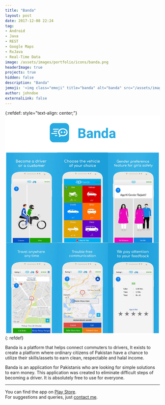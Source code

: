 ```yaml
---
title: "Banda"
layout: post
date: 2017-12-08 22:24
tag:
- Android
- Java
- REST
- Google Maps
- RxJava
- Real-Time Data
image: /assets/images/portfolio/icons/banda.png
headerImage: true
projects: true
hidden: false
description: "Banda"
jemoji: '<img class="emoji" title="banda" alt="banda" src="/assets/images/portfolio/icons/banda.png" height="20" width="20" align="absmiddle">'
author: johndoe
externalLink: false
---
```


{:refdef: style="text-align: center;"}
![Screenshot](/assets/images/portfolio/banda.png)
{: refdef}

Banda is a platform that helps connect commuters to drivers, It exists to create a platform where ordinary citizens of Pakistan have a chance to utilize their skills/assets to earn clean, respectable and halal income.

Banda is an application for Pakistanis who are looking for simple solutions to earn money. This application was created to eliminate difficult steps of becoming a driver. It is absolutely free to use for everyone.

---

You can find the app on [Play Store](https://play.google.com/store/apps/details?id=com.Banda.earn).<br />
For suggestions and queries, just [contact me](http://linkedin.com/in/xuhaibahmad).
